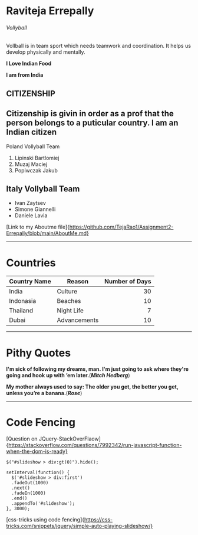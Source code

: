 # Raviteja Errepally
###### Vollyball
Vollball is in team sport which needs teamwork and coordination. It helps us develop physically and mentally.

**I Love Indian Food**

**I am from India**

CITIZENSHIP
--- 
Citizenship is givin in order as a prof that the person belongs to a puticular country. I am an Indian citizen
---
Poland Vollyball Team
1. Lipinski Bartlomiej
2. Muzaj Maciej
3. Popiwczak Jakub

## Italy Vollyball Team
* Ivan Zaytsev
* Simone Giannelli
* Daniele Lavia

[Link to my Aboutme file]{https://github.com/TejaRao1/Assignment2-Errepally/blob/main/AboutMe.md}

***
# Countries
|Country Name|Reason|Number of Days|
| --- | --- | ---: |
| India | Culture | 30 |
| Indonasia | Beaches | 10 |
| Thailand | Night Life | 7 |
| Dubai | Advancements | 10 |
***
# Pithy Quotes
**I'm sick of following my dreams, man. I'm just going to ask where they're going and hook up with ’em later.**(***Mitch Hedberg***)

**My mother always used to say: The older you get, the better you get, unless you’re a banana.**(***Rose***)

***
# Code Fencing

[Question on JQuery-StackOverFlaow]{https://stackoverflow.com/questions/7992342/run-javascript-function-when-the-dom-is-ready}

~~~
$("#slideshow > div:gt(0)").hide();

setInterval(function() { 
  $('#slideshow > div:first')
  .fadeOut(1000)
  .next()
  .fadeIn(1000)
  .end()
  .appendTo('#slideshow');
}, 3000);
~~~

[css-tricks using code fencing]{https://css-tricks.com/snippets/jquery/simple-auto-playing-slideshow/}
